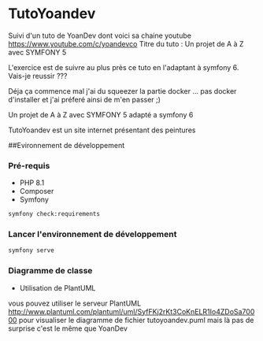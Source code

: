 # TutoYoandev

Suivi d'un tuto de YoanDev dont voici sa chaine youtube https://www.youtube.com/c/yoandevco
Titre du tuto : Un projet de A à Z avec SYMFONY 5

L'exercice est de suivre au plus près ce tuto en l'adaptant à symfony 6.
Vais-je reussir ???

Déja ça commence mal j'ai du squeezer la partie docker ... pas docker d'installer et j'ai préferé ainsi de m'en passer ;)



Un projet de A à Z avec SYMFONY 5 adapté a symfony 6

TutoYoandev est un site internet présentant des peintures

##Evironnement de développement

### Pré-requis

* PHP 8.1
* Composer
* Symfony 


```bash
symfony check:requirements
```

### Lancer l'environnement de développement

```bash
symfony serve
```


### Diagramme de classe

* Utilisation de PlantUML

vous pouvez utiliser le serveur PlantUML http://www.plantuml.com/plantuml/uml/SyfFKj2rKt3CoKnELR1Io4ZDoSa70000
pour visualiser le diagramme de fichier tutoyoandev.puml
mais là pas de surprise c'est le même que YoanDev


